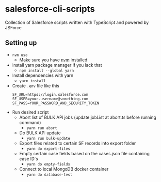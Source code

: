 # salesforce-cli-scripts

Collection of Salesforce scripts written with TypeScript and powered by JSForce

## Setting up

- `nvm use`
  - Make sure you have [nvm](https://github.com/nvm-sh/nvm/blob/master/README.md) installed
- Install yarn package manager if you lack that
  - `npm install --global yarn`
- Install dependencies with yarn
  - `yarn install`
- Create `.env` file like this
  ```
  SF_URL=https://login.salesforce.com
  SF_USER=your.username@something.com
  SF_PASS=YOUR_PASSWORD_AND_SECURITY_TOKEN
  ```
- Run desired script
  - Abort list of BULK API jobs (update jobList at abort.ts before running command)
    - `yarn run abort`
  - Do BULK API update
    - `yarn run bulk-update`
  - Export files related to certain SF records into export folder
    - `yarn do export-files`
  - Empty certain case fields based on the cases.json file containing case ID's
    - `yarn do empty-fields`
  - Connect to local MongoDB docker container
    - `yarn do database-test`
